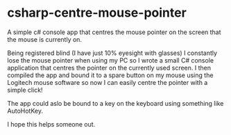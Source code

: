 # csharp-centre-mouse-pointer
A simple c# console app that centres the mouse pointer on the screen that the mouse is currently on. 

Being registered blind (I have just 10% eyesight with glasses) I constantly lose the mouse pointer when using my PC so I wrote a small C# console application that centres the pointer on the currently used screen. I then compiled the app and bound it to a spare button on my mouse using the Logitech mouse software so now I can easily centre the pointer with a simple click!

The app could aslo be bound to a key on the keyboard using something like AutoHotKey.

I hope this helps someone out.

